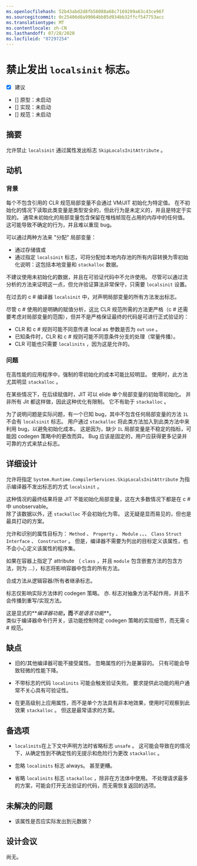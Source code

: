 ```yaml
---
ms.openlocfilehash: 52b43abd2d8fb56088a68c7169289a63c43ce96f
ms.sourcegitcommit: 0c25406d8a99064bb85d934bb32ffcf547753acc
ms.translationtype: MT
ms.contentlocale: zh-CN
ms.lasthandoff: 07/28/2020
ms.locfileid: "87297254"
---
```

# <a name="suppress-emitting-of-localsinit-flag"></a>禁止发出 `localsinit` 标志。

* [x] 建议
* [] 原型：未启动
* [] 实现：未启动
* [] 规范：未启动

## <a name="summary"></a>摘要
[summary]: #summary

允许禁止 `localsinit` 通过属性发出标志 `SkipLocalsInitAttribute` 。 

## <a name="motivation"></a>动机
[motivation]: #motivation


### <a name="background"></a>背景
每个不包含引用的 CLR 规范局部变量不会通过 VM/JIT 初始化为特定值。 在不初始化的情况下读取此类变量是类型安全的，但此行为是未定义的，并且是特定于实现的。 通常未初始化的局部变量包含保留在堆栈帧现在占用的内存中的任何值。 这可能导致不确定的行为，并且难以重现 bug。 

可以通过两种方法来 "分配" 局部变量： 
- 通过存储值或 
- 通过指定 `localsinit` 标志，可将分配给本地内存池的所有内容转换为零初始化说明：这包括本地变量和 `stackalloc` 数据。    

不建议使用未初始化的数据，并且在可验证代码中不允许使用。 尽管可以通过流分析的方法来证明这一点，但允许验证算法非常保守，只需要 `localsinit` 设置。

在过去的 c # 编译器 `localsinit` 中，对声明局部变量的所有方法发出标志。

尽管 c # 使用的是明确的赋值分析，这比 CLR 规范所需的方法更严格（c # 还需要考虑对局部变量的范围），但并不是严格保证最终的代码是可进行正式验证的：
- CLR 和 c # 规则可能不同意传递 local as 参数是否为 `out` `use` 。
- 已知条件时，CLR 和 c # 规则可能不同意条件分支的处理（常量传播）。
- CLR 可能也只需要 `localinits` ，因为这是允许的。  

### <a name="problem"></a>问题
在高性能的应用程序中，强制的零初始化的成本可能比较明显。 使用时，此方法尤其明显 `stackalloc` 。

在某些情况下，在后续赋值时，JIT 可以 elide 单个局部变量的初始零初始化。 并非所有 Jit 都这样做，因此这种优化有限制。 它不有助于 `stackalloc` 。

为了说明问题是实际问题，有一个已知 bug，其中不包含任何局部变量的方法 `IL` 不会有 `localsinit` 标志。 用户通过 `stackalloc` 将此类方法加入到此类方法中来利用 bug，以避免初始化成本。 这是因为，缺少 `IL` 局部变量是不稳定的指标，可能因 codegen 策略中的更改而异。 Bug 应该是固定的，用户应获得更多记录并可靠的方式来禁止标志。 

## <a name="detailed-design"></a>详细设计

允许将指定 `System.Runtime.CompilerServices.SkipLocalsInitAttribute` 为指示编译器不发出标志的方式 `localsinit` 。
 
这种情况的最终结果将是 JIT 不能初始化局部变量，这在大多数情况下都是在 c # 中 unobservable。  
除了该数据以外，还 `stackalloc` 不会初始化为零。 这无疑是显而易见的，但也是最具打动的方案。

允许和识别的属性目标为： `Method` 、 `Property` 、 `Module` 、、、 `Class` `Struct` `Interface` 、 `Constructor` 。 但是，编译器不需要为列出的目标定义该属性，也不会小心定义该属性的程序集。 

如果在容器上指定了 attribute （ `class` ，并且 `module` 包含嵌套方法的包含方法，则为 ...），标志将影响容器中包含的所有方法。

合成方法从逻辑容器/所有者继承标志。 

标志仅影响实际方法体的 codegen 策略。 亦. 标志对抽象方法不起作用，并且不会传播到重写/实现方法。

这是显式的**_编译器功能_**，而**_不是语言功能_**。  
类似于编译器命令行开关，该功能控制特定 codegen 策略的实现细节，而无需 c # 规范。

## <a name="drawbacks"></a>缺点
[drawbacks]: #drawbacks

- 旧的/其他编译器可能不接受属性。
忽略属性的行为是兼容的。 只有可能会导致轻微的性能下降。

- 不带标志的代码 `localinits` 可能会触发验证失败。
要求提供此功能的用户通常不关心具有可验证性。 
 
- 在更高级别上应用属性，而不是单个方法具有非本地效果，使用时可观察到此效果 `stackalloc` 。 但这是最常请求的方案。

## <a name="alternatives"></a>备选项
[alternatives]: #alternatives

- `localinits`在上下文中声明方法时省略标志 `unsafe` 。 这可能会导致在的情况下，从确定性到不确定性的无提示和危险行为更改 `stackalloc` 。

- 忽略 `localinits` 标志 always。
甚至更糟。

- 省略 `localinits` 标志 `stackalloc` ，除非在方法体中使用。
不处理请求最多的方案，可能会打开无法验证的代码，而无需恢复返回的选项。

## <a name="unresolved-questions"></a>未解决的问题
[unresolved]: #unresolved-questions

- 该属性是否应实际发出到元数据？ 

## <a name="design-meetings"></a>设计会议

尚无。 
